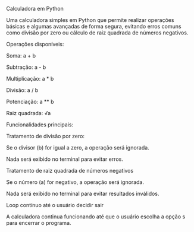 Calculadora em Python 

Uma calculadora simples em Python que permite realizar operações básicas e algumas avançadas de forma segura, evitando erros comuns como divisão por zero ou cálculo de raiz quadrada de números negativos.

Operações disponíveis:

Soma: a + b

Subtração: a - b

Multiplicação: a * b

Divisão: a / b

Potenciação: a ** b

Raiz quadrada: √a

Funcionalidades principais:

Tratamento de divisão por zero:

Se o divisor (b) for igual a zero, a operação será ignorada.

Nada será exibido no terminal para evitar erros.

Tratamento de raiz quadrada de números negativos

Se o número (a) for negativo, a operação será ignorada.

Nada será exibido no terminal para evitar resultados inválidos.

Loop contínuo até o usuário decidir sair

A calculadora continua funcionando até que o usuário escolha a opção s para encerrar o programa.
